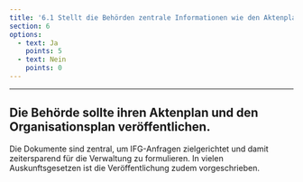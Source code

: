 ```yaml
---
title: '6.1 Stellt die Behörden zentrale Informationen wie den Aktenplan und den Organisationsplan auf ihrer Website bereit?'
section: 6
options:
  - text: Ja
    points: 5
  - text: Nein
    points: 0
---
```

---
## Die Behörde sollte ihren Aktenplan und den Organisationsplan veröffentlichen.

Die Dokumente sind zentral, um IFG-Anfragen zielgerichtet und damit zeitersparend für die Verwaltung zu formulieren. In vielen Auskunftsgesetzen ist die Veröffentlichung zudem vorgeschrieben.
